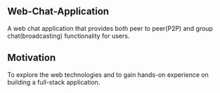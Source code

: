 ## Web-Chat-Application

A web chat application that provides both peer to peer(P2P) and group chat(broadcasting) functionality for users.

## Motivation 

To explore the web technologies and to gain hands-on experience on building a full-stack application.

